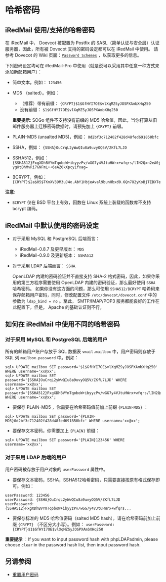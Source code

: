 # 哈希密码

## iRedMail 使用/支持的哈希密码

在 iRedMail 中， Doevcot 被配置为 Postfix 的 SASL（简单认证与安全层）认证服务器，因此，所有被 Dovecot 支持的密码设定都可以在 iRedMail 中使用。 请参考 Dovecot 的 Wiki 页面：[`Password Schemes`](http://wiki2.dovecot.org/Authentication/PasswordSchemes) ，以获取更多的信息。

下列密码设定均可在 iRedMail-Pro 中使用（就是说可以采用其中任意一种方式来添加新邮箱用户）：

* 简单文本。例如： `123456`
* MD5 （salted）。例如：

    * （推荐）带有前缀： `{CRYPT}$1$GfHYI7OE$vlXqMZSyJOSPXAmbXHq250`
    * 没有前缀： `$1$GfHYI7OE$vlXqMZSyJOSPXAmbXHq250`

    __重要提示__: SOGo 组件不支持没有前缀的 MD5 哈希值，因此，当你打算从旧邮件服务器上迁移密码数据时，请预先加上 `{CRYPT}` 前缀。

* PLAIN-MD5 (unsalted MD5)，例如： `0d2bf3c712402f428d48fed691850bfc`
* SSHA，例如： `{SSHA}OuCrqL2yWwQIu8a9uvyOQ5V/ZKfL7LJD`
* SSHA512，例如： `{SSHA512}FxgXDhBVYmTqoboW+ibyyzPv/wGG7y4VJtuHWrx+wfqrs/lIH2Qxn2eA0jygXtBhMvRi7GNFmL++6aAZ0kXpcy1fxag=`
* BCRYPT，例如： `{CRYPT}$2a$05$TKnXV39M3uJ4o.AbY1HbjeAval9bunHbxd0.6Qn782yKoBjTEBXTe`

__注意__:

* `BCRYPT` 仅在 BSD 平台上有效，因数在 Linux 系统上装载的函数库不支持 bcrypt 编码。

## iRedMail 中默认使用的密码设定

* 对于采用 MySQL 和 PostgreSQL 后端而言：

    * iRedMail-0.8.7 及更早版本： `MD5`
    * iRedMail-0.9.0 及更新版本： `SSHA512`

* 对于采用 LDAP 后端而言： `SSHA`.

    OpenLDAP 内建的密码验证并不直接支持 SHA-2 格式密码，因此，如果你采用的第三方程序需要使用 OpenLDAP 内建的密码验证，那么最好使用 `SSHA` 哈希密码。
	如果你没有这方面的问题，那么可使用 `SSHA512/BCRYPT` 哈希码来保存邮箱用户密码，同时，修改配置文件 `/etc/dovecot/dovecot.conf` 中的参数为 `ldap_bind = no` 。至此， SMTP/IMAP/POP3 服务都能良好的工作在此配置下，但是， Apache 的基础认证则不行。

## 如何在 iRedMail 中使用不同的哈希密码

### 对于采用 MySQL 和 PostgreSQL 后端的用户

所有的邮箱用户账户存放于 SQL 数据表 `vmail.mailbox` 中，用户密码则存放于 SQL 列 `mailbox.password` 中。例如：
```
sql> UPDATE mailbox SET password='$1$GfHYI7OE$vlXqMZSyJOSPXAmbXHq250' WHERE username='xx@xx';
sql> UPDATE mailbox SET password='{SSHA}OuCrqL2yWwQIu8a9uvyOQ5V/ZKfL7LJD' WHERE username='xx@xx';
sql> UPDATE mailbox SET password='{SSHA512}FxgXDhBVYmTqoboW+ibyyzPv/wGG7y4VJtuHWrx+wfqrs/lIH2Qxn2eA0jygXtBhMvRi7GNFmL++6aAZ0kXpcy1fxag=' WHERE username='xx@xx';
```

* 要保存 PLAIN-MD5 ，你需要在哈希密码值前加上前缀 `{PLAIN-MD5}` ：

```
sql> UPDATE mailbox SET password='{PLAIN-MD5}0d2bf3c712402f428d48fed691850bfc' WHERE username='xx@xx';
```

* 要保存文本密码，你需要加上 `{PLAIN}` 前缀：

```
sql> UPDATE mailbox SET password='{PLAIN}123456' WHERE username='xx@xx';
```

### 对于采用 LDAP 后端的用户

用户密码被存放于用户对象的 `userPassword` 属性中。

* 要保存文本密码，SSHA，SSHA512哈希密码，只需要直接按原有格式保存即可。例如：

```
userPassword: 123456
userPassword: {SSHA}OuCrqL2yWwQIu8a9uvyOQ5V/ZKfL7LJD
userPassword: {SSHA512}FxgXDhBVYmTqoboW+ibyyzPv/wGG7y4VJtuHWrx+wfqrs...
```

* 要保存标准的 MD5 哈希值密码（salted MD5 hash），请在哈希密码前加上前缀 `{CRYPT}` （不区分大小写）。例如：
```userPassword: {CRYPT}$1$GfHYI7OE$vlXqMZSyJOSPXAmbXHq250```

__重要提示__ ：If you want to input password hash with phpLDAPadmin,
please choose `clear` in the password hash list, then input password hash.

## 另请参阅

* [重置用户密码](./reset.user.password.html)
